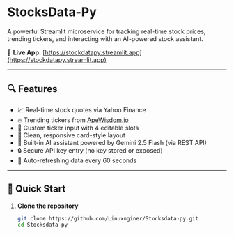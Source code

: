# StocksData-Py

A powerful Streamlit microservice for tracking real-time stock prices, trending tickers, and interacting with an AI-powered stock assistant.

🔗 **Live App:** [https://stockdatapy.streamlit.app](https://stockdatapy.streamlit.app)

---

## 🔍 Features

- 📈 Real-time stock quotes via Yahoo Finance  
- 🔥 Trending tickers from [ApeWisdom.io](https://apewisdom.io/)  
- 💬 Custom ticker input with 4 editable slots  
- 🎨 Clean, responsive card-style layout  
- 🧠 Built-in AI assistant powered by Gemini 2.5 Flash (via REST API)  
- 🔒 Secure API key entry (no key stored or exposed)  
- 🔄 Auto-refreshing data every 60 seconds  

---

## 🚀 Quick Start

1. **Clone the repository**
   ```bash
   git clone https://github.com/Linuxnginer/Stocksdata-py.git
   cd Stocksdata-py

